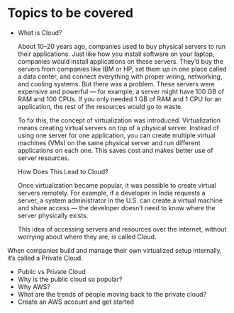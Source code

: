 # Topics to be covered
- What is Cloud?

  About 10–20 years ago, companies used to buy physical servers to run their applications. Just like how you install software on your laptop, 
  companies would install applications on these servers. They’d buy the servers from companies like IBM or HP, set them up in one place called a   data center, and connect everything with proper wiring, networking, and cooling systems.
  But there was a problem. These servers were expensive and powerful — for example, a server might have 100 GB of RAM and 100 CPUs. If you only     needed 1 GB of RAM and 1 CPU for an application, the rest of the resources would go to waste.

  To fix this, the concept of virtualization was introduced.
  Virtualization means creating virtual servers on top of a physical server. Instead of using one server for one application, 
  you can create multiple virtual machines (VMs) on the same physical server and run different applications on each one. 
  This saves cost and makes better use of server resources.

  How Does This Lead to Cloud?

  Once virtualization became popular, it was possible to create virtual servers remotely. For example, if a developer in India requests a       
  server, a system administrator in the U.S. can create  a virtual machine and share access — the developer doesn’t need to know where the   
  server physically exists.
  
  This idea of accessing servers and resources over the internet, without worrying about where they are, is called Cloud.

When companies build and manage their own virtualized setup internally, it’s called a Private Cloud.

- Public vs Private Cloud
- Why is the public cloud so popular?
- Why AWS?
- What are the trends of people moving back to the private cloud?
- Create an AWS account and get started
